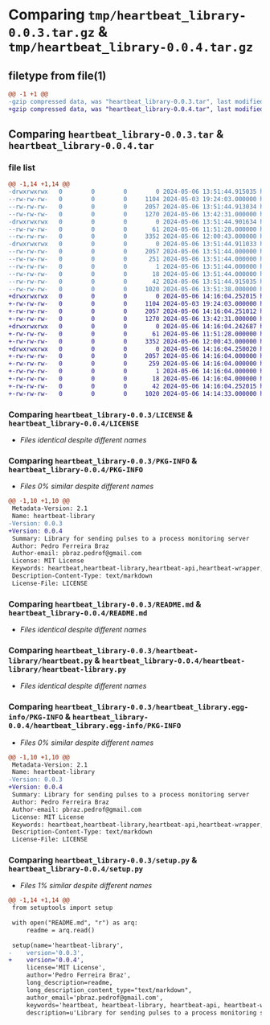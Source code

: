 # Comparing `tmp/heartbeat_library-0.0.3.tar.gz` & `tmp/heartbeat_library-0.0.4.tar.gz`

## filetype from file(1)

```diff
@@ -1 +1 @@
-gzip compressed data, was "heartbeat_library-0.0.3.tar", last modified: Mon May  6 13:51:44 2024, max compression
+gzip compressed data, was "heartbeat_library-0.0.4.tar", last modified: Mon May  6 14:16:04 2024, max compression
```

## Comparing `heartbeat_library-0.0.3.tar` & `heartbeat_library-0.0.4.tar`

### file list

```diff
@@ -1,14 +1,14 @@
-drwxrwxrwx   0        0        0        0 2024-05-06 13:51:44.915035 heartbeat_library-0.0.3/
--rw-rw-rw-   0        0        0     1104 2024-05-03 19:24:03.000000 heartbeat_library-0.0.3/LICENSE
--rw-rw-rw-   0        0        0     2057 2024-05-06 13:51:44.913034 heartbeat_library-0.0.3/PKG-INFO
--rw-rw-rw-   0        0        0     1270 2024-05-06 13:42:31.000000 heartbeat_library-0.0.3/README.md
-drwxrwxrwx   0        0        0        0 2024-05-06 13:51:44.901634 heartbeat_library-0.0.3/heartbeat-library/
--rw-rw-rw-   0        0        0       61 2024-05-06 11:51:28.000000 heartbeat_library-0.0.3/heartbeat-library/__init__.py
--rw-rw-rw-   0        0        0     3352 2024-05-06 12:00:43.000000 heartbeat_library-0.0.3/heartbeat-library/heartbeat.py
-drwxrwxrwx   0        0        0        0 2024-05-06 13:51:44.911033 heartbeat_library-0.0.3/heartbeat_library.egg-info/
--rw-rw-rw-   0        0        0     2057 2024-05-06 13:51:44.000000 heartbeat_library-0.0.3/heartbeat_library.egg-info/PKG-INFO
--rw-rw-rw-   0        0        0      251 2024-05-06 13:51:44.000000 heartbeat_library-0.0.3/heartbeat_library.egg-info/SOURCES.txt
--rw-rw-rw-   0        0        0        1 2024-05-06 13:51:44.000000 heartbeat_library-0.0.3/heartbeat_library.egg-info/dependency_links.txt
--rw-rw-rw-   0        0        0       18 2024-05-06 13:51:44.000000 heartbeat_library-0.0.3/heartbeat_library.egg-info/top_level.txt
--rw-rw-rw-   0        0        0       42 2024-05-06 13:51:44.915035 heartbeat_library-0.0.3/setup.cfg
--rw-rw-rw-   0        0        0     1020 2024-05-06 13:51:38.000000 heartbeat_library-0.0.3/setup.py
+drwxrwxrwx   0        0        0        0 2024-05-06 14:16:04.252015 heartbeat_library-0.0.4/
+-rw-rw-rw-   0        0        0     1104 2024-05-03 19:24:03.000000 heartbeat_library-0.0.4/LICENSE
+-rw-rw-rw-   0        0        0     2057 2024-05-06 14:16:04.251012 heartbeat_library-0.0.4/PKG-INFO
+-rw-rw-rw-   0        0        0     1270 2024-05-06 13:42:31.000000 heartbeat_library-0.0.4/README.md
+drwxrwxrwx   0        0        0        0 2024-05-06 14:16:04.242687 heartbeat_library-0.0.4/heartbeat-library/
+-rw-rw-rw-   0        0        0       61 2024-05-06 11:51:28.000000 heartbeat_library-0.0.4/heartbeat-library/__init__.py
+-rw-rw-rw-   0        0        0     3352 2024-05-06 12:00:43.000000 heartbeat_library-0.0.4/heartbeat-library/heartbeat-library.py
+drwxrwxrwx   0        0        0        0 2024-05-06 14:16:04.250020 heartbeat_library-0.0.4/heartbeat_library.egg-info/
+-rw-rw-rw-   0        0        0     2057 2024-05-06 14:16:04.000000 heartbeat_library-0.0.4/heartbeat_library.egg-info/PKG-INFO
+-rw-rw-rw-   0        0        0      259 2024-05-06 14:16:04.000000 heartbeat_library-0.0.4/heartbeat_library.egg-info/SOURCES.txt
+-rw-rw-rw-   0        0        0        1 2024-05-06 14:16:04.000000 heartbeat_library-0.0.4/heartbeat_library.egg-info/dependency_links.txt
+-rw-rw-rw-   0        0        0       18 2024-05-06 14:16:04.000000 heartbeat_library-0.0.4/heartbeat_library.egg-info/top_level.txt
+-rw-rw-rw-   0        0        0       42 2024-05-06 14:16:04.252015 heartbeat_library-0.0.4/setup.cfg
+-rw-rw-rw-   0        0        0     1020 2024-05-06 14:14:33.000000 heartbeat_library-0.0.4/setup.py
```

### Comparing `heartbeat_library-0.0.3/LICENSE` & `heartbeat_library-0.0.4/LICENSE`

 * *Files identical despite different names*

### Comparing `heartbeat_library-0.0.3/PKG-INFO` & `heartbeat_library-0.0.4/PKG-INFO`

 * *Files 0% similar despite different names*

```diff
@@ -1,10 +1,10 @@
 Metadata-Version: 2.1
 Name: heartbeat-library
-Version: 0.0.3
+Version: 0.0.4
 Summary: Library for sending pulses to a process monitoring server
 Author: Pedro Ferreira Braz
 Author-email: pbraz.pedrof@gmail.com
 License: MIT License
 Keywords: heartbeat,heartbeat-library,heartbeat-api,heartbeat-wrapper,heartbeat-python,heartbeat-python-wrapper,heartbeat-python-api,heartbeat-python-wrapper-api,heartbeat-python-api-wrapper,multithreading,threading,requests,python-requests,python-threading,python-multithreading,python-heartbeat,python-heartbeat-api,python-heartbeat-wrapper,python-heartbeat-python,python-heartbeat-python-wrapper,python-heartbeat-python-api,python-heartbeat-python-wrapper-api,python-heartbeat-python-api-wrapper
 Description-Content-Type: text/markdown
 License-File: LICENSE
```

### Comparing `heartbeat_library-0.0.3/README.md` & `heartbeat_library-0.0.4/README.md`

 * *Files identical despite different names*

### Comparing `heartbeat_library-0.0.3/heartbeat-library/heartbeat.py` & `heartbeat_library-0.0.4/heartbeat-library/heartbeat-library.py`

 * *Files identical despite different names*

### Comparing `heartbeat_library-0.0.3/heartbeat_library.egg-info/PKG-INFO` & `heartbeat_library-0.0.4/heartbeat_library.egg-info/PKG-INFO`

 * *Files 0% similar despite different names*

```diff
@@ -1,10 +1,10 @@
 Metadata-Version: 2.1
 Name: heartbeat-library
-Version: 0.0.3
+Version: 0.0.4
 Summary: Library for sending pulses to a process monitoring server
 Author: Pedro Ferreira Braz
 Author-email: pbraz.pedrof@gmail.com
 License: MIT License
 Keywords: heartbeat,heartbeat-library,heartbeat-api,heartbeat-wrapper,heartbeat-python,heartbeat-python-wrapper,heartbeat-python-api,heartbeat-python-wrapper-api,heartbeat-python-api-wrapper,multithreading,threading,requests,python-requests,python-threading,python-multithreading,python-heartbeat,python-heartbeat-api,python-heartbeat-wrapper,python-heartbeat-python,python-heartbeat-python-wrapper,python-heartbeat-python-api,python-heartbeat-python-wrapper-api,python-heartbeat-python-api-wrapper
 Description-Content-Type: text/markdown
 License-File: LICENSE
```

### Comparing `heartbeat_library-0.0.3/setup.py` & `heartbeat_library-0.0.4/setup.py`

 * *Files 1% similar despite different names*

```diff
@@ -1,14 +1,14 @@
 from setuptools import setup
 
 with open("README.md", "r") as arq:
     readme = arq.read()
 
 setup(name='heartbeat-library',
-    version='0.0.3',
+    version='0.0.4',
     license='MIT License',
     author='Pedro Ferreira Braz',
     long_description=readme,
     long_description_content_type="text/markdown",
     author_email='pbraz.pedrof@gmail.com',
     keywords='heartbeat, heartbeat-library, heartbeat-api, heartbeat-wrapper, heartbeat-python, heartbeat-python-wrapper, heartbeat-python-api, heartbeat-python-wrapper-api, heartbeat-python-api-wrapper, multithreading, threading, requests, python-requests, python-threading, python-multithreading, python-heartbeat, python-heartbeat-api, python-heartbeat-wrapper, python-heartbeat-python, python-heartbeat-python-wrapper, python-heartbeat-python-api, python-heartbeat-python-wrapper-api, python-heartbeat-python-api-wrapper',
     description=u'Library for sending pulses to a process monitoring server',
```

